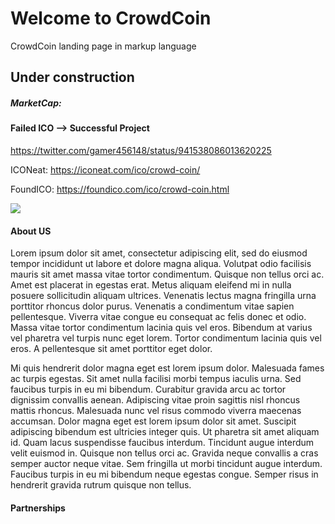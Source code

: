 # Welcome to CrowdCoin
CrowdCoin landing page in markup language
## Under construction

##### MarketCap: 

#### Failed ICO --> Successful Project

https://twitter.com/gamer456148/status/941538086013620225

ICONeat: https://iconeat.com/ico/crowd-coin/

FoundICO: https://foundico.com/ico/crowd-coin.html

<a href="https://icobazaar.com/v2/crowdcoin" target="_blank"><img src="https://icobazaar.com/images/rating/rectangle/3.5.png"/></a>

#### About US
Lorem ipsum dolor sit amet, consectetur adipiscing elit, sed do eiusmod tempor incididunt ut labore et dolore magna aliqua. Volutpat odio facilisis mauris sit amet massa vitae tortor condimentum. Quisque non tellus orci ac. Amet est placerat in egestas erat. Metus aliquam eleifend mi in nulla posuere sollicitudin aliquam ultrices. Venenatis lectus magna fringilla urna porttitor rhoncus dolor purus. Venenatis a condimentum vitae sapien pellentesque. Viverra vitae congue eu consequat ac felis donec et odio. Massa vitae tortor condimentum lacinia quis vel eros. Bibendum at varius vel pharetra vel turpis nunc eget lorem. Tortor condimentum lacinia quis vel eros. A pellentesque sit amet porttitor eget dolor.

Mi quis hendrerit dolor magna eget est lorem ipsum dolor. Malesuada fames ac turpis egestas. Sit amet nulla facilisi morbi tempus iaculis urna. Sed faucibus turpis in eu mi bibendum. Curabitur gravida arcu ac tortor dignissim convallis aenean. Adipiscing vitae proin sagittis nisl rhoncus mattis rhoncus. Malesuada nunc vel risus commodo viverra maecenas accumsan. Dolor magna eget est lorem ipsum dolor sit amet. Suscipit adipiscing bibendum est ultricies integer quis. Ut pharetra sit amet aliquam id. Quam lacus suspendisse faucibus interdum. Tincidunt augue interdum velit euismod in. Quisque non tellus orci ac. Gravida neque convallis a cras semper auctor neque vitae. Sem fringilla ut morbi tincidunt augue interdum. Faucibus turpis in eu mi bibendum neque egestas congue. Semper risus in hendrerit gravida rutrum quisque non tellus.

#### Partnerships
